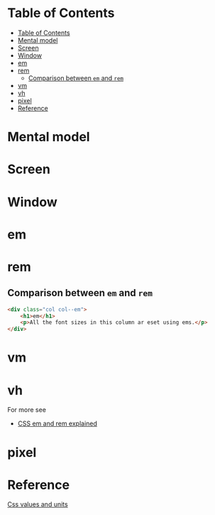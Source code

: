 # Table of Contents
- [Table of Contents](#table-of-contents)
- [Mental model](#mental-model)
- [Screen](#screen)
- [Window](#window)
- [em](#em)
- [rem](#rem)
  - [Comparison between ```em``` and ```rem```](#comparison-between-em-and-rem)
- [vm](#vm)
- [vh](#vh)
- [pixel](#pixel)
- [Reference](#reference)
# Mental model
# Screen
# Window
# em

# rem
## Comparison between ```em``` and ```rem```
```html
<div class="col col--em">
    <h1>em</h1>
    <p>All the font sizes in this column ar eset using ems.</p>
</div>
```

# vm

# vh


For more see 
- [CSS em and rem explained](https://www.youtube.com/watch?v=_-aDOAMmDHI)
# pixel

# Reference
[Css values and units](https://developer.mozilla.org/en-US/docs/Learn/CSS/Building_blocks/Values_and_units)